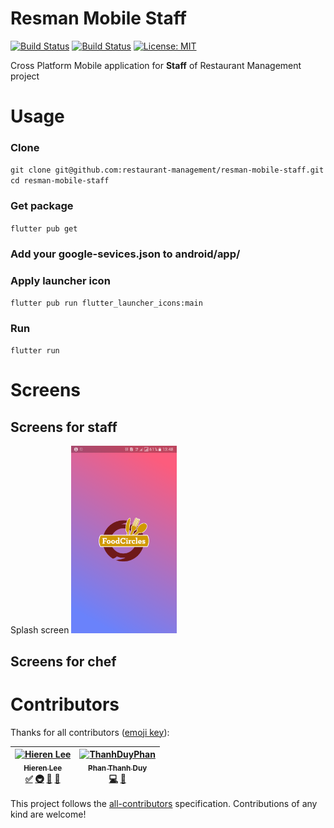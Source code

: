 # Resman Mobile Staff
[![Build Status](https://github.com/restaurant-management/resman-mobile-staff/workflows/Release%20APK/badge.svg?branch=master)](https://github.com/restaurant-management/resman-mobile-staff/actions?workflow=Release%20APK)
[![Build Status](https://github.com/restaurant-management/resman-mobile-staff/workflows/Test%20build%20APK/badge.svg?branch=master)](https://github.com/restaurant-management/resman-mobile-staff/actions?workflow=Test%20build%20APK)
[![License: MIT](https://img.shields.io/badge/License-MIT-purple.svg)](https://opensource.org/licenses/MIT)

Cross Platform Mobile application for **Staff** of Restaurant Management project

# Usage

### Clone

`git clone git@github.com:restaurant-management/resman-mobile-staff.git`
`cd resman-mobile-staff`

### Get package

`flutter pub get`

### Add your google-sevices.json to android/app/

### Apply launcher icon

`flutter pub run flutter_launcher_icons:main`

### Run

`flutter run`

# Screens

## Screens for staff 

Splash screen
<img src="./Documents/Images/SplashScreen.png" height="300em">

## Screens for chef

# Contributors
Thanks for all contributors ([emoji key](https://allcontributors.org/docs/en/emoji-key)): 

<!-- Contributors table START -->
| [![Hieren Lee](https://avatars.githubusercontent.com/hienlh?s=100)<br /><sub>Hieren Lee</sub>](https://github.com/hienlh)<br />[✅](https://github.com/restaurant-management/resman-mobile-customer/blob/master/README.md "Tutorials") [🚇](https://github.com/restaurant-management/resman-mobile-customer/commits?author=hienlh "Infrastructure (Hosting, CI-CD, etc)") [🎨](# "Design") [👀](https://github.com/restaurant-management/resman-mobile-customer/pulls?q=is%3Apr+reviewed-by%3Ahienlh "Reviewed Pull Requests") | [![ThanhDuyPhan](https://avatars.githubusercontent.com/ThanhDuyPhan?s=100)<br /><sub>Phan Thanh Duy</sub>](https://github.com/ThanhDuyPhan)<br />[💻](https://github.com/restaurant-management/resman-mobile-customer/commits?author=ThanhDuyPhan "Code") [🎨](# "Design") |
| :---: | :---: |
<!-- Contributors table END -->

This project follows the [all-contributors](https://allcontributors.org) specification.
Contributions of any kind are welcome!